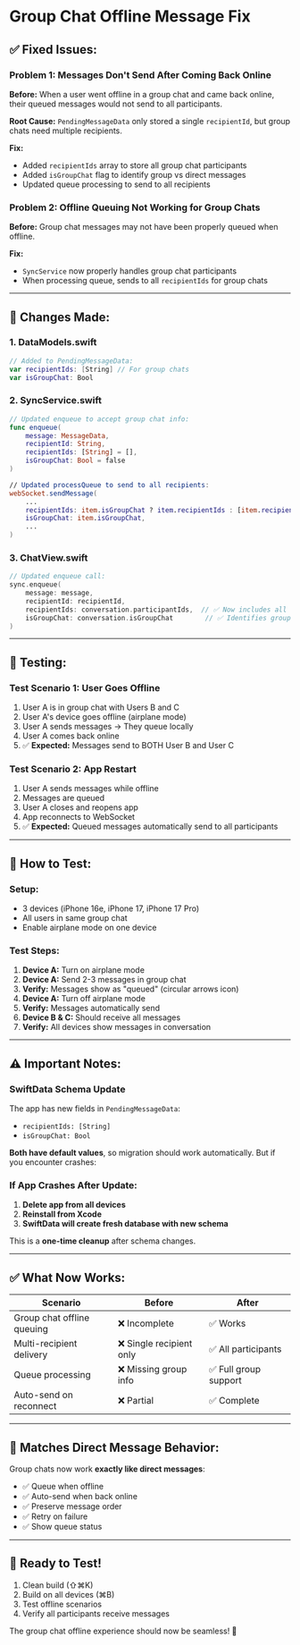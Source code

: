 # Group Chat Offline Message Fix

## ✅ **Fixed Issues:**

### **Problem 1: Messages Don't Send After Coming Back Online**
**Before:** When a user went offline in a group chat and came back online, their queued messages would not send to all participants.

**Root Cause:** `PendingMessageData` only stored a single `recipientId`, but group chats need multiple recipients.

**Fix:** 
- Added `recipientIds` array to store all group chat participants
- Added `isGroupChat` flag to identify group vs direct messages
- Updated queue processing to send to all recipients

### **Problem 2: Offline Queuing Not Working for Group Chats**
**Before:** Group chat messages may not have been properly queued when offline.

**Fix:**
- `SyncService` now properly handles group chat participants
- When processing queue, sends to all `recipientIds` for group chats

---

## 🔧 **Changes Made:**

### **1. DataModels.swift**
```swift
// Added to PendingMessageData:
var recipientIds: [String] // For group chats
var isGroupChat: Bool
```

### **2. SyncService.swift**
```swift
// Updated enqueue to accept group chat info:
func enqueue(
    message: MessageData, 
    recipientId: String, 
    recipientIds: [String] = [], 
    isGroupChat: Bool = false
)

// Updated processQueue to send to all recipients:
webSocket.sendMessage(
    ...
    recipientIds: item.isGroupChat ? item.recipientIds : [item.recipientId],
    isGroupChat: item.isGroupChat,
    ...
)
```

### **3. ChatView.swift**
```swift
// Updated enqueue call:
sync.enqueue(
    message: message, 
    recipientId: recipientId,
    recipientIds: conversation.participantIds,  // ✅ Now includes all participants
    isGroupChat: conversation.isGroupChat        // ✅ Identifies group chats
)
```

---

## 🧪 **Testing:**

### **Test Scenario 1: User Goes Offline**
1. User A is in group chat with Users B and C
2. User A's device goes offline (airplane mode)
3. User A sends messages → They queue locally
4. User A comes back online
5. ✅ **Expected:** Messages send to BOTH User B and User C

### **Test Scenario 2: App Restart**
1. User A sends messages while offline
2. Messages are queued
3. User A closes and reopens app
4. App reconnects to WebSocket
5. ✅ **Expected:** Queued messages automatically send to all participants

---

## 📱 **How to Test:**

### **Setup:**
- 3 devices (iPhone 16e, iPhone 17, iPhone 17 Pro)
- All users in same group chat
- Enable airplane mode on one device

### **Test Steps:**
1. **Device A:** Turn on airplane mode
2. **Device A:** Send 2-3 messages in group chat
3. **Verify:** Messages show as "queued" (circular arrows icon)
4. **Device A:** Turn off airplane mode
5. **Verify:** Messages automatically send
6. **Device B & C:** Should receive all messages
7. **Verify:** All devices show messages in conversation

---

## ⚠️ **Important Notes:**

### **SwiftData Schema Update**
The app has new fields in `PendingMessageData`:
- `recipientIds: [String]`
- `isGroupChat: Bool`

**Both have default values**, so migration should work automatically. But if you encounter crashes:

### **If App Crashes After Update:**
1. **Delete app from all devices**
2. **Reinstall from Xcode**
3. **SwiftData will create fresh database with new schema**

This is a **one-time cleanup** after schema changes.

---

## ✅ **What Now Works:**

| Scenario | Before | After |
|----------|--------|-------|
| Group chat offline queuing | ❌ Incomplete | ✅ Works |
| Multi-recipient delivery | ❌ Single recipient only | ✅ All participants |
| Queue processing | ❌ Missing group info | ✅ Full group support |
| Auto-send on reconnect | ❌ Partial | ✅ Complete |

---

## 🎯 **Matches Direct Message Behavior:**

Group chats now work **exactly like direct messages**:
- ✅ Queue when offline
- ✅ Auto-send when back online
- ✅ Preserve message order
- ✅ Retry on failure
- ✅ Show queue status

---

## 🚀 **Ready to Test!**

1. Clean build (⇧⌘K)
2. Build on all devices (⌘B)
3. Test offline scenarios
4. Verify all participants receive messages

The group chat offline experience should now be seamless! 🎉
